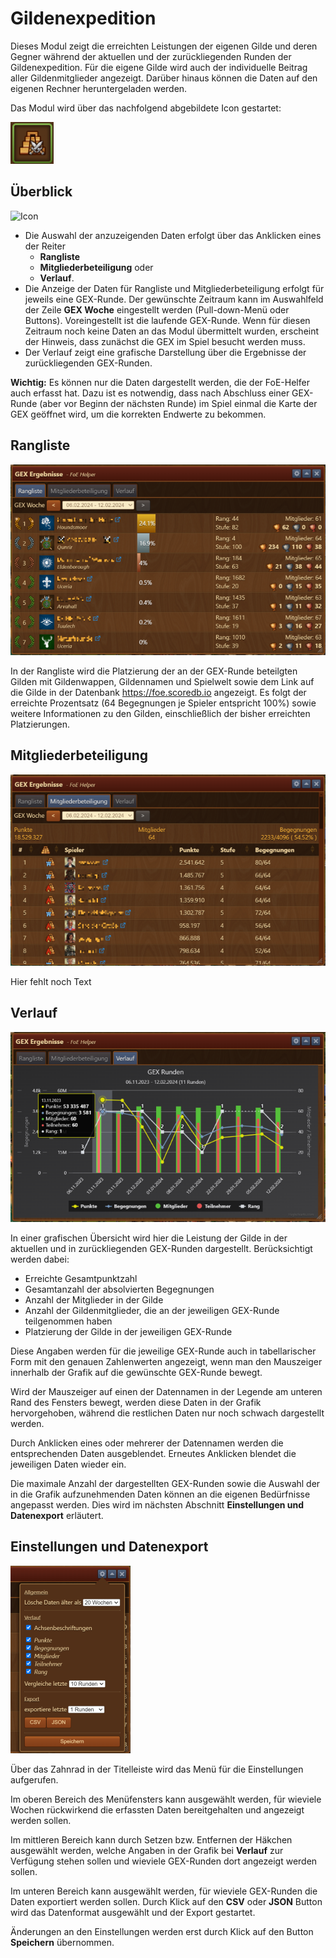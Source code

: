 # Gildenexpedition
Dieses Modul zeigt die erreichten Leistungen der eigenen Gilde und deren Gegner während der aktuellen und der zurückliegenden Runden der Gildenexpedition. Für die eigene Gilde wird auch der individuelle Beitrag aller Gildenmitglieder angezeigt. Darüber hinaus können die Daten auf den eigenen Rechner heruntergeladen werden. 

Das Modul wird über das nachfolgend abgebildete Icon gestartet:

![Icon](./.images/icon-gex.png) 

## Überblick

![Icon](./.images/dummy.png) 

+ Die Auswahl der anzuzeigenden Daten erfolgt über das Anklicken eines der Reiter
  +  **Rangliste**
  +  **Mitgliederbeteiligung** oder
  +  **Verlauf**.
+ Die Anzeige der Daten für Rangliste und Mitgliederbeteiligung erfolgt für jeweils eine GEX-Runde. 
  Der gewünschte Zeitraum kann im Auswahlfeld der Zeile **GEX Woche** eingestellt werden (Pull-down-Menü oder Buttons).
  Voreingestellt ist die laufende GEX-Runde. Wenn für diesen Zeitraum noch keine Daten an das Modul übermittelt wurden, erscheint der Hinweis, dass zunächst die GEX im Spiel besucht werden muss.
+ Der Verlauf zeigt eine grafische Darstellung über die Ergebnisse der zurückliegenden GEX-Runden.

**Wichtig:** Es können nur die Daten dargestellt werden, die der FoE-Helfer auch erfasst hat. Dazu ist es notwendig, dass nach Abschluss einer GEX-Runde (aber vor Beginn der nächsten Runde) im Spiel einmal die Karte der GEX geöffnet wird, um die korrekten Endwerte zu bekommen.

## Rangliste

![Rangliste](./.images/gex-rangliste.png) 

In der Rangliste wird die Platzierung der an der GEX-Runde beteilgten Gilden mit Gildenwappen, Gildennamen und Spielwelt sowie dem Link auf die Gilde in der Datenbank https://foe.scoredb.io angezeigt. Es folgt der erreichte Prozentsatz (64 Begegnungen je Spieler entspricht 100%) sowie weitere Informationen zu den Gilden, einschließlich der bisher erreichten Platzierungen.

## Mitgliederbeteiligung

![Mitgliederbeteiligung](./.images/gex-mitglieder.png) 

Hier fehlt noch Text

## Verlauf

![Verlauf](./.images/gex-verlauf.png) 

In einer grafischen Übersicht wird hier die Leistung der Gilde in der aktuellen und in zurückliegenden GEX-Runden dargestellt. Berücksichtigt werden dabei:
+ Erreichte Gesamtpunktzahl
+ Gesamtanzahl der absolvierten Begegnungen
+ Anzahl der Mitglieder in der Gilde
+ Anzahl der Gildenmitglieder, die an der jeweiligen GEX-Runde teilgenommen haben
+ Platzierung der Gilde in der jeweiligen GEX-Runde

Diese Angaben werden für die jeweilige GEX-Runde auch in tabellarischer Form mit den genauen Zahlenwerten angezeigt, wenn man den Mauszeiger innerhalb der Grafik auf die gewünschte GEX-Runde bewegt.

Wird der Mauszeiger auf einen der Datennamen in der Legende am unteren Rand des Fensters bewegt, werden diese Daten in der Grafik hervorgehoben, während die restlichen Daten nur noch schwach dargestellt werden.

Durch Anklicken eines oder mehrerer der Datennamen werden die entsprechenden Daten ausgeblendet. Erneutes Anklicken blendet die jeweiligen Daten wieder ein.

Die maximale Anzahl der dargestellten GEX-Runden sowie die Auswahl der in die Grafik aufzunehmenden Daten können an die eigenen Bedürfnisse angepasst werden. Dies wird im nächsten Abschnitt **Einstellungen und Datenexport** erläutert.

## Einstellungen und Datenexport

![Datenexport](./.images/gex-export.png) 

Über das Zahnrad in der Titelleiste wird das Menü für die Einstellungen aufgerufen. 

Im oberen Bereich des Menüfensters kann ausgewählt werden, für wieviele Wochen rückwirkend die erfassten Daten bereitgehalten und angezeigt werden sollen.

Im mittleren Bereich kann durch Setzen bzw. Entfernen der Häkchen ausgewählt werden, welche Angaben in der Grafik bei **Verlauf** zur Verfügung stehen sollen und wieviele GEX-Runden dort angezeigt werden sollen.

Im unteren Bereich kann ausgewählt werden, für wieviele GEX-Runden die Daten exportiert werden sollen. Durch Klick auf den **CSV** oder **JSON** Button wird das Datenformat ausgewählt und der Export gestartet.

Änderungen an den Einstellungen werden erst durch Klick auf den Button **Speichern** übernommen.
